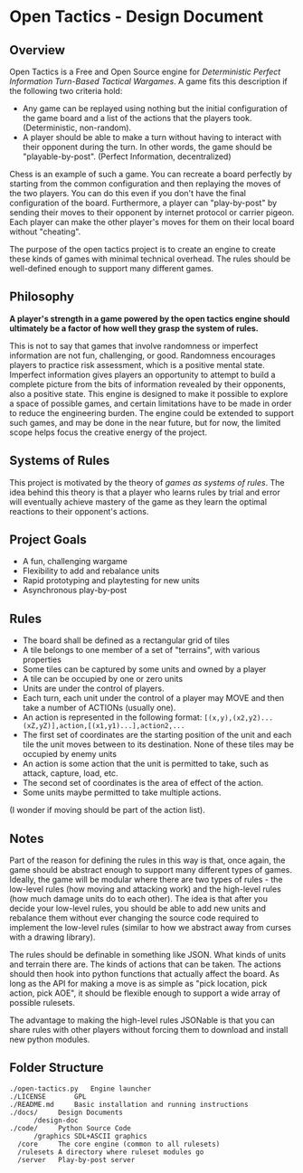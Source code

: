 Open Tactics - Design Document
==============================

Overview
--------
Open Tactics is a Free and Open Source engine for *Deterministic Perfect
Information Turn-Based Tactical Wargames*. A game fits this description
if the following two criteria hold:

 * Any game can be replayed using nothing but the initial configuration
   of the game board and a list of the actions that the players took.
   (Deterministic, non-random).
 * A player should be able to make a turn without having to interact with
   their opponent during the turn. In other words, the game should be
   "playable-by-post".
   (Perfect Information, decentralized)

Chess is an example of such a game. You can recreate a board perfectly by
starting from the common configuration and then replaying the moves of the
two players. You can do this even if you don't have the final configuration
of the board. Furthermore, a player can "play-by-post" by sending their moves
to their opponent by internet protocol or carrier pigeon. Each player can make
the other player's moves for them on their local board without "cheating".

The purpose of the open tactics project is to create an engine to create
these kinds of games with minimal technical overhead. The rules should be
well-defined enough to support many different games.


Philosophy
----------
**A player's strength in a game powered by the open tactics engine should
ultimately be a factor of how well they grasp the system of rules.**

This is not to say that games that involve randomness or imperfect information
are not fun, challenging, or good. Randomness encourages players to practice
risk assessment, which is a positive mental state. Imperfect information gives
players an opportunity to attempt to build a complete picture from the bits
of information revealed by their opponents, also a positive state. This engine
is designed to make it possible to explore a space of possible games, and
certain limitations have to be made in order to reduce the engineering burden.
The engine could be extended to support such games, and may be done in the
near future, but for now, the limited scope helps focus the creative energy
of the project.


Systems of Rules
----------------
This project is motivated by the theory of *games as systems of rules*.
The idea behind this theory is that a player who learns rules by trial and
error will eventually achieve mastery of the game as they learn the optimal
reactions to their opponent's actions.


Project Goals
-------------
 * A fun, challenging wargame
 * Flexibility to add and rebalance units
 * Rapid prototyping and playtesting for new units
 * Asynchronous play-by-post


Rules
-----
 * The board shall be defined as a rectangular grid of tiles
 * A tile belongs to one member of a set of "terrains", with various properties
 * Some tiles can be captured by some units and owned by a player
 * A tile can be occupied by one or zero units
 * Units are under the control of players.
 * Each turn, each unit under the control of a player may MOVE and then take
   a number of ACTIONs (usually one).
 * An action is represented in the following format:
   ```[(x,y),(x2,y2)...(xZ,yZ)],action,[(x1,y1)...],action2,...```
 * The first set of coordinates are the starting position of the unit and
   each tile the unit moves between to its destination. None of these tiles
   may be occupied by enemy units
 * An action is some action that the unit is permitted to take, such as
   attack, capture, load, etc.
 * The second set of coordinates is the area of effect of the action.
 * Some units maybe permitted to take multiple actions.

 (I wonder if moving should be part of the action list).


Notes
-----
Part of the reason for defining the rules in this way is that, once again,
the game should be abstract enough to support many different types of games.
Ideally, the game will be modular where there are two types of rules -
the low-level rules (how moving and attacking work) and the high-level rules
(how much damage units do to each other). The idea is that after you decide
your low-level rules, you should be able to add new units and rebalance them
without ever changing the source code required to implement the low-level
rules (similar to how we abstract away from curses with a drawing library).

The rules should be definable in something like JSON. What kinds of units
and terrain there are. The kinds of actions that can be taken. The actions
should then hook into python functions that actually affect the board. As
long as the API for making a move is as simple as "pick location, pick action,
pick AOE", it should be flexible enough to support a wide array of possible
rulesets.

The advantage to making the high-level rules JSONable is that you can share
rules with other players without forcing them to download and install new
python modules.


Folder Structure
----------------
    ./open-tactics.py	Engine launcher
    ./LICENSE		GPL
    ./README.md		Basic installation and running instructions
    ./docs/		Design Documents
    	  /design-doc
    ./code/		Python Source Code
          /graphics	SDL+ASCII graphics
	  /core		The core engine (common to all rulesets)
	  /rulesets	A directory where ruleset modules go
	  /server	Play-by-post server









